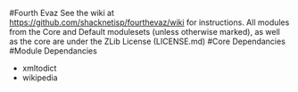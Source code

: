 #Fourth Evaz
See the wiki at https://github.com/shacknetisp/fourthevaz/wiki for instructions.
All modules from the Core and Default modulesets (unless otherwise marked), as well as the core are under the ZLib License (LICENSE.md)
#Core Dependancies
#Module Dependancies
* xmltodict
* wikipedia

